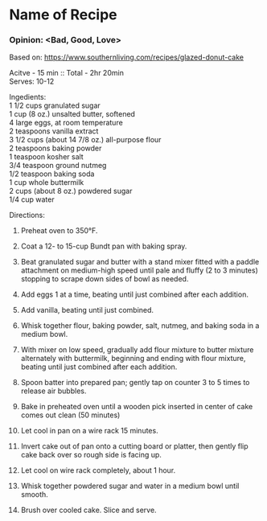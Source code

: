 # Name of Recipe
### Opinion: <Bad, Good, Love>

Based on: https://www.southernliving.com/recipes/glazed-donut-cake  

Acitve - 15 min :: Total - 2hr 20min  
Serves: 10-12 

Ingedients:    
1 1/2 cups granulated sugar  
1 cup (8 oz.) unsalted butter, softened   
4 large eggs, at room temperature  
2 teaspoons vanilla extract  
3 1/2 cups (about 14 7/8 oz.) all-purpose flour  
2 teaspoons baking powder  
1 teaspoon kosher salt  
3/4 teaspoon ground nutmeg  
1/2 teaspoon baking soda  
1 cup whole buttermilk  
2 cups (about 8 oz.) powdered sugar  
1/4 cup water  

Directions:  
1. Preheat oven to 350°F. 
2. Coat a 12- to 15-cup Bundt pan with baking spray.
3. Beat granulated sugar and butter with a stand mixer fitted with a paddle attachment on medium-high speed until pale and fluffy (2 to 3 minutes) stopping to scrape down sides of bowl as needed. 
4. Add eggs 1 at a time, beating until just combined after each addition. 
5. Add vanilla, beating until just combined.

6. Whisk together flour, baking powder, salt, nutmeg, and baking soda in a medium bowl. 
7. With mixer on low speed, gradually add flour mixture to butter mixture alternately with buttermilk, beginning and ending with flour mixture, beating until just combined after each addition. 
8. Spoon batter into prepared pan; gently tap on counter 3 to 5 times to release air bubbles.

9. Bake in preheated oven until a wooden pick inserted in center of cake comes out clean (50 minutes) 
10. Let cool in pan on a wire rack 15 minutes. 
11. Invert cake out of pan onto a cutting board or platter, then gently flip cake back over so rough side is facing up. 
12. Let cool on wire rack completely, about 1 hour.

13. Whisk together powdered sugar and water in a medium bowl until smooth. 
14. Brush over cooled cake. Slice and serve.
